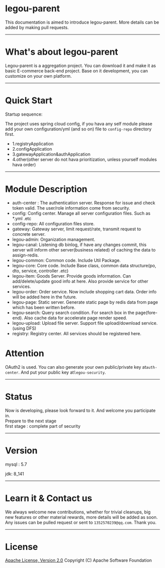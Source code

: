 # legou-parent

This documentation is aimed to introduce legou-parent. More details can be added by making pull requests.

----------

# What's about legou-parent

Legou-parent is a aggregation project. You can download it and make it as basic E-commerce back-end project. Base on it development, you can customize on your own platform.

----------


# Quick Start

Startup sequence:

The project uses spring cloud config, if you hava any self module please add your own configuration/yml (and so on) file to `config-repo` directory first.

- 1.registryApplication
- 2.configApplication
- 3.gatewayApplication&authApplication
- 4.other(other server do not hava prioritization, unless yourself modules hava order)

----------


# Module Description

- auth-center : The authentication server. Response for issue and check token valid. The user/role information come from security.
- config: Config center. Manage all server configuration files. Such as *.yml .etc
- config-repo: All configuration files store.
- gateway: Gateway server, limit request/rate, transmit request to concrete server.
- legou-admin: Organization management. 
- legou-canal: Listening db binlog, if have any changes commit, this server will inform other server(business related) of caching the data to assign-redis.
- legou-common: Common code. Include Util Package.
- legou-core: Core code. Include Base class, common data structure(po, dto, service, controller .etc)
- legou-item: Goods Server. Provide goods information. Can add/delete/update good info at here. Also provide service for other services.
- legou-order: Order service. Now include shopping cart data. Order info will be added here in the future.
- legou-page: Static server. Generate static page by redis data from page which has been written before.
- legou-search: Query search condition. For search box in the page(fore-end). Also cache data for accelerate page render speed.
- legou-upload: Upload file server. Support file upload/download service.(using DFS)
- registry: Registry center. All services should be registered here.

# Attention

OAuth2 is used. You can also generate your own public/private key at`auth-center`. And put your public key at`legou-security`.

----------

# Status

Now is developing, please look forward to it. And welcome you participate in.  
Prepare to the next stage  
first stage : complete part of security

----------

# Version

mysql : 5.7

jdk: 8_141 

----------

# Learn it & Contact us

We always welcome new contributions, whether for trivial cleanups, big new features or other material rewards, more details will be added as soon.
Any issues can be pulled request or sent to `1352570239@qq.com`. Thank you.

----------
# License
[Apache License, Version 2.0](http://www.apache.org/licenses/LICENSE-2.0.html) Copyright (C) Apache Software Foundation
